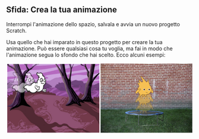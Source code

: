 ## Sfida: Crea la tua animazione

Interrompi l'animazione dello spazio, salvala e avvia un nuovo progetto Scratch.

Usa quello che hai imparato in questo progetto per creare la tua animazione. Può essere qualsiasi cosa tu voglia, ma fai in modo che l'animazione segua lo sfondo che hai scelto. Ecco alcuni esempi:

![screenshot](images/space-egs.png)